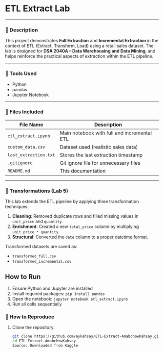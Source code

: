 # ETL Extract Lab

---

### 📘 Description

This project demonstrates **Full Extraction** and **Incremental Extraction** in the context of ETL (Extract, Transform, Load) using a retail sales dataset. The lab is designed for **DSA 2040A – Data Warehousing and Data Mining**, and helps reinforce the practical aspects of extraction within the ETL pipeline.

---

### 🔧 Tools Used

- Python
- pandas
- Jupyter Notebook

---

### 📁 Files Included

| File Name              | Description                                     |
|------------------------|-------------------------------------------------|
| `etl_extract.ipynb`    | Main notebook with full and incremental ETL     |
| `custom_data.csv`      | Dataset used (realistic sales data)             |
| `last_extraction.txt`  | Stores the last extraction timestamp            |
| `.gitignore`           | Git ignore file for unnecessary files           |
| `README.md`            | This documentation                              |

---
### 🔄 Transformations (Lab 5)

This lab extends the ETL pipeline by applying three transformation techniques:

1. **Cleaning**: Removed duplicate rows and filled missing values in `unit_price` and `quantity`.
2. **Enrichment**: Created a new `total_price` column by multiplying `unit_price * quantity`.
3. **Structural**: Converted the `date` column to a proper datetime format.

Transformed datasets are saved as:

- `transformed_full.csv`
- `transformed_incremental.csv`

## How to Run
1. Ensure Python and Jupyter are installed
2. Install required packages: `pip install pandas`
3. Open the notebook: `jupyter notebook etl_extract.ipynb`
4. Run all cells sequentially

### 🧪 How to Reproduce

1. Clone the repository:
   ```bash
   git clone https://github.com/aykahsay/ETL-Extract-AmabchowKahsay.git
   cd ETL-Extract-AmabchowKahsay
   Source: Downloaded from Kaggle
